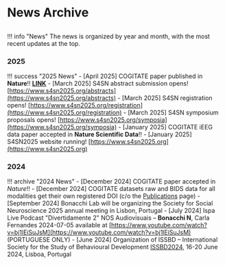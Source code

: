 # News Archive

##

!!! info "News"
    The news is organized by year and month, with the most recent updates at the top.

### 2025

!!! success "2025 News"
    - [April 2025] COGITATE paper published in **Nature**!! [**LINK**](https://www.nature.com/articles/s41586-025-08888-1)
    - [March 2025] S4SN abstract submission opens! [https://www.s4sn2025.org/abstracts](https://www.s4sn2025.org/abstracts)
    - [March 2025] S4SN registration opens! [https://www.s4sn2025.org/registration](https://www.s4sn2025.org/registration)
    - [March 2025] S4SN symposium proposals opens! [https://www.s4sn2025.org/symposia](https://www.s4sn2025.org/symposia)
    - [January 2025] COGITATE iEEG data paper accepted in **Nature Scientific Data**!!
    - [January 2025] S4SN2025 website running! [https://www.s4sn2025.org](https://www.s4sn2025.org)

### 2024

!!! archive "2024 News"
    - [December 2024] COGITATE paper accepted in *Nature*!!
    - [December 2024] COGITATE datasets raw and BIDS data for all modalities get their own registered DOI (c/o the [Publications](publications.md) page)
    - [September 2024] Bonacchi Lab will be organizing the Society for Social Neuroscience 2025 annual meeting in Lisbon, Portugal
    - [July 2024] Ispa Live Podcast "Divertidamente 2" NOS Audiovisuais – **Bonacchi N**, Carla Fernandes 2024-07-05 available at [https://www.youtube.com/watch?v=bj1lEiSuJsM](https://www.youtube.com/watch?v=bj1lEiSuJsM) (PORTUGUESE ONLY)
    - [June 2024] Organization of ISSBD – International Society for the Study of Behavioural Development [ISSBD2024](https://2024biennial.issbd.org/), 16-20 June 2024, Lisboa, Portugal

<!-- 
| Date | News |
| :--- | --- |
|      | **2025 News** |
| Apr  | COGITATE paper published in **Nature!!** - [**LINK**](https://www.nature.com/articles/s41586-025-08888-1) |
| Mar  | S4SN abstract submission opens! |
| Feb  | S4SN registration and symposium proposals opens! |
| Jan  | COGITATE iEEG data paper accepted in *Nature Scientific Data*!! |
|      | S4SN2025 website running! |  
|      | **2024 News** |
| Dec  | COGITATE paper accepted in *Nature*!! |
|      | COGITATE datasets raw and BIDS data for all modalities get their own registered DOI (c/o the [Publications](../publications) page) |
| Sep | Bonacchi Lab will be organizing the Society for Social Neuroscience 2025 annual meeting in Lisbon, Portugal |
| Jul | Ispa Live Podcast "Divertidamente 2" NOS Audiovisuais – **Bonacchi N**, Carla Fernandes 2024-07-05 available at [https://www.youtube.com/watch?v=bj1lEiSuJsM](https://www.youtube.com/watch?v=bj1lEiSuJsM) (PORTUGUESE ONLY) |
| Jun | Organization of ISSBD – International Society for the Study of Behavioural Development ISSBD2024, 16-20 June 2024, Lisboa, Portugal |
|     | | -->
